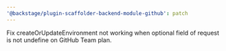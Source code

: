 ```yaml
---
'@backstage/plugin-scaffolder-backend-module-github': patch
---
```


Fix createOrUpdateEnvironment not working when optional field of request is not undefine on GitHub Team plan.

